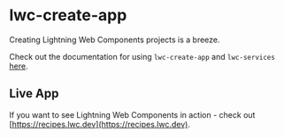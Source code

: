 # lwc-create-app

Creating Lightning Web Components projects is a breeze.

Check out the documentation for using `lwc-create-app` and `lwc-services` [here](https://github.com/muenzpraeger/lwc-create-app).

## Live App

If you want to see Lightning Web Components in action - check out [https://recipes.lwc.dev](https://recipes.lwc.dev).
